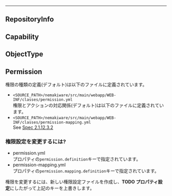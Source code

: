 ---
## RepositoryInfo

## Capability

## ObjectType

## Permission
権限の種類の定義(デフォルト)は以下のファイルに定義されています。
* `<SOURCE_PATH>/nemakiware/src/main/webapp/WEB-INF/classes/permission.yml`  
権限とアクションの対応関係(デフォルト)は以下のファイルに定義されています。
* `<SOURCE_PATH>/nemakiware/src/main/webapp/WEB-INF/classes/permission-mapping.yml`  
See [Spec 2.1.12.3.2](http://docs.oasis-open.org/cmis/CMIS/v1.1/os/CMIS-v1.1-os.html#x1-7700012)

### 権限設定を変更するには?
* permission.yml  
プロパティの`permission.definition`キーで指定されています。
* permission-mapping.yml  
プロパティの`permission.mapping.definition`キーで指定されています。

権限を変更するには、新しい権限設定ファイルを作成し、**TODO プロパティ設定**にしたがって上記のキーを上書きします。